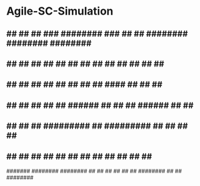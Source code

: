 # Agile-SC-Simulation

##     ## ##          ##          ###    ########    ###    ##    ## ######## ######## ######## ########
##     ## ##          ##         ## ##   ##         ## ##    ##  ##  ##          ##       ##    ##
##     ## ##          ##        ##   ##  ##        ##   ##    ####   ##          ##       ##    ##
##     ## ##          ##       ##     ## ######   ##     ##    ##    ######      ##       ##    ######
##     ## ##          ##       ######### ##       #########    ##    ##          ##       ##    ##
##     ## ##          ##       ##     ## ##       ##     ##    ##    ##          ##       ##    ##
 #######  ########    ######## ##     ## ##       ##     ##    ##    ########    ##       ##    ########
